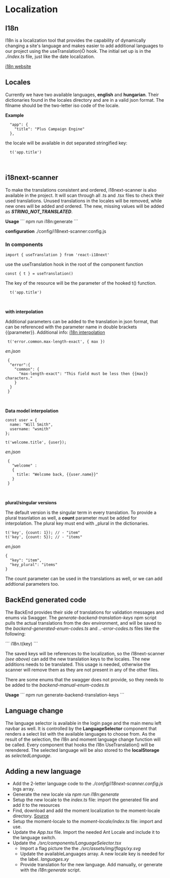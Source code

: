# Localization


## I18n

I18n is a localization tool that provides the capability of dynamically changing a site's language
and makes easier to add additional languages to our project using the useTranslation)Ö hook.
The initial set up is in the *./index.ts* file, just like the date localization.

[i18n website](https://react.i18next.com/)
  </br>

## Locales

Currently we have two available languages, **english** and **hungarian**. 
Their dictionaries found in the locales directory and are in a valid json format.
The filname should be the two-letter iso code of the locale.

**Example**
```
  "app": {
    "title": "Plus Campaign Engine"
  },
  ```

the locale will be available in dot separated stringified key:
```
  t('app.title')
  ```
  </br>

## i18next-scanner

To make the translations consistent and ordered, i18next-scanner is also available in the project.
It will scan through all .ts and .tsx files to check their used translations.
Unused translations in the locales will be removed, while new ones will be added and ordered.
The new, missing values will be added as *__STRING_NOT_TRANSLATED__*.

**Usage**
´´´
npm run i18n:generate
´´´

**configuration**
./config/i18next-scanner:config.js


### In components
```
import { useTranslation } from 'react-i18next'
```

use the useTranslation hook in the root of the component function
```
const { t } = useTranslation()
```

The key of the resource will be the parameter of the hooked t() function.
```
  t('app.title')
```
  </br>
  
**with interpolation**

Additional parameters can be added to the translation in json format, that can be referenced with
the parameter name in double brackets {{parameter}}. Additional info: [i18n interpolation](https://www.i18next.com/translation-function/interpolation)



```
 t('error.common.max-length-exact', { max })
```
*en.json*
```
 {
  "error":{
    "common": {
      "max-length-exact": "This field must be less then {{max}} characters."
    }
  }
 }
```

  </br>

 **Data model interpolation**
 ```
 const user = {
   name: "Will Smith",
   username: "wsmith"
 };

 t('welcome.title', {user});

```
*en.json*
```
 {
   "welcome" :
   {
     title: "Welcome back, {{user.name}}"
   }
 }
```

  </br>

 
 **plural/singular versions**

The default version is the singular term in every translation.
To provide a plural trasnlation as well, a **count** parameter must be added for interpolation.
The plural key must end with _plural in the dictionaries.
```
t('key', {count: 1}); // - "item"
t('key', {count: 5}); // - "items"
```

*en.json*
```
{
  "key": "item",
  "key_plural": "items"
}
```

The count parameter can be used in the translations as well, or we can add addtional parameters too.


## BackEnd generated code

The BackEnd provides their side of translations for validation messages and enums via Swagger.
The *generate-backend-translation-keys* npm script pulls the actual translations from the dev environment, 
and will be saved to the *backend-generated-enum-codes.ts* and *..-error-codes.ts* files like the following:

´´´
i18n.t(key)
´´´

The saved keys will be references to the localization, so the i18next-scanner *(see above)*
can add the new translation keys to the locales. The new additions needs to be translated.
This usage is needed, otherwise the scanner will remove them as they are not present in any of the other files.

There are some enums that the swagger does not provide, so they needs to be added to the *backend-manual-enum-codes.ts*

**Usage**
´´´
npm run generate-backend-translation-keys
´´´


## Language change

The language selector is available in the login page and the main menu left navbar as well.
It is controlled by the **LanguageSelector** component that renders a select list with the available
languages to choose from. As the result of the selection, the i18n and moment language change
function will be called. Every component that hooks the i18n UseTranslation() will be rerendered.
The selected language will be also stored to the **localStorage** as *selectedLanguage*.

## Adding a new language

* Add the 2-letter language code to the *./config/i18next-scanner.config.js*  lngs array.
* Generate the new locale via *npm run i18n:generate*
* Setup the new locale to the *index.ts* file: import the generated file and add it to the resources
* Find, download and add the moment localization to the moment-locale directory. [Source](https://github.com/moment/moment/tree/develop/locale)
* Setup the moment-locale to the *moment-locale/index.ts* file: import and use.
* Update the *App.tsx* file. Import the needed Ant Locale and include it to the language switch.
* Update the *./src/components/LanguageSelector.tsx*
  * Import a flag picture the the *./src/assets/img/flags/xy.svg*
  * Update the availableLanguages array. A new locale key is needed for the label. *languages.xy*
  * Provide translation for the new language. Add manually, or generate with the *i18n:generate* script.
